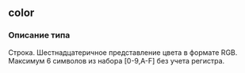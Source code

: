## color
### Описание типа
Строка. Шестнадцатеричное представление цвета в формате RGB. Максимум 6 символов из набора [0-9,A-F] без учета регистра.
